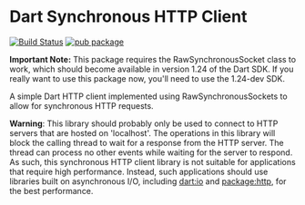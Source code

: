 Dart Synchronous HTTP Client
============================

[![Build Status](https://travis-ci.org/dart-lang/sync_http.svg?branch=master)](https://travis-ci.org/dart-lang/sync_http/)
[![pub package](https://img.shields.io/pub/v/sync_http.svg)](https://pub.dartlang.org/packages/sync_http)

**Important Note:** This package requires the RawSynchronousSocket class to
work, which should become available in version 1.24 of the Dart SDK. If you
really want to use this package now, you'll need to use the 1.24-dev SDK.

A simple Dart HTTP client implemented using RawSynchronousSockets to allow for
synchronous HTTP requests.

**Warning**: This library should probably only be used to connect to HTTP servers
that are hosted on 'localhost'. The operations in this library will block the
calling thread to wait for a response from the HTTP server. The thread can
process no other events while waiting for the server to respond. As such, this
synchronous HTTP client library is not suitable for applications that require
high performance. Instead, such applications should use libraries built on
asynchronous I/O, including
[dart:io](https://api.dartlang.org/stable/1.22.1/dart-io/dart-io-library.html)
and [package:http](https://pub.dartlang.org/packages/http), for the best
performance.
